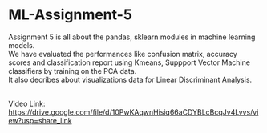 # ML-Assignment-5

Assignment 5 is all about the pandas, sklearn modules in machine learning models. <br />
We have evaluated the performances like confusion matrix, accuracy scores and classification report using Kmeans, Suppport Vector Machine classifiers by training on the PCA data.  <br />
It also decribes about visualizations data for Linear Discriminant Analysis. <br />
<br />

Video Link: https://drive.google.com/file/d/10PwKAqwnHisiq66aCDYBLcBcqJv4Lvvs/view?usp=share_link
